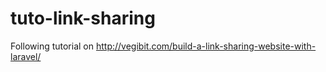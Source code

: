 # tuto-link-sharing
Following tutorial on http://vegibit.com/build-a-link-sharing-website-with-laravel/
